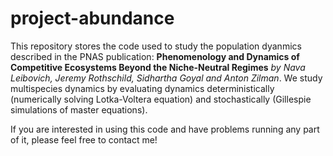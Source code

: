 # project-abundance

This repository stores the code used to study the population dyanmics described in the PNAS publication: **Phenomenology and Dynamics of Competitive Ecosystems Beyond the Niche-Neutral Regimes** *by Nava Leibovich, Jeremy Rothschild, Sidhartha Goyal and Anton Zilman*. 
We study multispecies dynamics by evaluating dynamics deterministically (numerically solving Lotka-Voltera equation) and stochastically (Gillespie simulations of master equations).

If you are interested in using this code and have problems running any part of it, please feel free to contact me!
